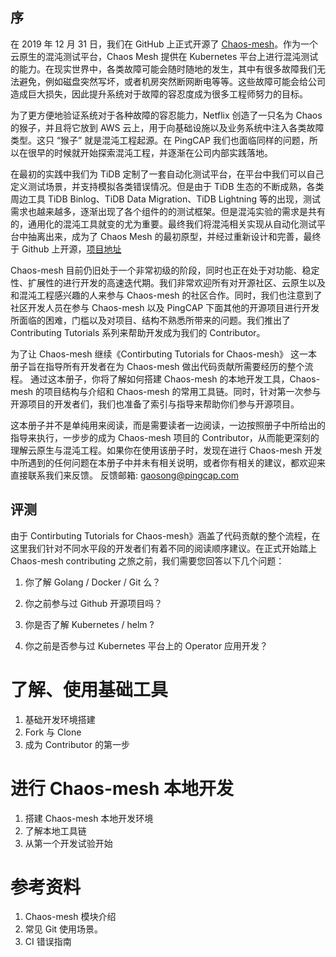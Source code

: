 ## 序


在 2019 年 12 月 31 日，我们在 GitHub 上正式开源了 [Chaos-mesh](https://github.com/pingcap/chaos-mesh)。作为一个云原生的混沌测试平台，Chaos Mesh 提供在 Kubernetes 平台上进行混沌测试的能力。在现实世界中，各类故障可能会随时随地的发生，其中有很多故障我们无法避免，例如磁盘突然写坏，或者机房突然断网断电等等。这些故障可能会给公司造成巨大损失，因此提升系统对于故障的容忍度成为很多工程师努力的目标。

为了更方便地验证系统对于各种故障的容忍能力，Netflix 创造了一只名为 Chaos 的猴子，并且将它放到 AWS 云上，用于向基础设施以及业务系统中注入各类故障类型。这只 “猴子” 就是混沌工程起源。在 PingCAP 我们也面临同样的问题，所以在很早的时候就开始探索混沌工程，并逐渐在公司内部实践落地。

在最初的实践中我们为 TiDB 定制了一套自动化测试平台，在平台中我们可以自己定义测试场景，并支持模拟各类错误情况。但是由于 TiDB 生态的不断成熟，各类周边工具 TiDB Binlog、TiDB Data Migration、TiDB Lightning 等的出现，测试需求也越来越多，逐渐出现了各个组件的的测试框架。但是混沌实验的需求是共有的，通用化的混沌工具就变的尤为重要。最终我们将混沌相关实现从自动化测试平台中抽离出来，成为了 Chaos Mesh 的最初原型，并经过重新设计和完善，最终于 Github 上开源，[项目地址](https://github.com/pingcap/chaos-mesh)

Chaos-mesh 目前仍旧处于一个非常初级的阶段，同时也正在处于对功能、稳定性、扩展性的进行开发的高速迭代期。我们非常欢迎所有对开源社区、云原生以及和混沌工程感兴趣的人来参与 Chaos-mesh 的社区合作。同时，我们也注意到了社区开发人员在参与 Chaos-mesh 以及 PingCAP 下面其他的开源项目进行开发所面临的困难，门槛以及对项目、结构不熟悉所带来的问题。我们推出了 Contributing Tutorials 系列来帮助开发成为我们的 Contributor。

为了让 Chaos-mesh 继续《Contirbuting Tutorials for Chaos-mesh》 这一本册子旨在指导所有开发者在为 Chaos-mesh 做出代码贡献所需要经历的整个流程。 通过这本册子，你将了解如何搭建 Chaos-mesh 的本地开发工具，Chaos-mesh 的项目结构与介绍和 Chaos-mesh 的常用工具链。同时，针对第一次参与开源项目的开发者们，我们也准备了索引与指导来帮助你们参与开源项目。

这本册子并不是单纯用来阅读，而是需要读者一边阅读，一边按照册子中所给出的指导来执行，一步步的成为 Chaos-mesh 项目的 Contributor，从而能更深刻的理解云原生与混沌工程。如果你在使用该册子时，发现在进行 Chaos-mesh 开发中所遇到的任何问题在本册子中并未有相关说明，或者你有相关的建议，都欢迎来直接联系我们来反馈。 反馈邮箱: gaosong@pingcap.com


## 评测

由于 Contirbuting Tutorials for Chaos-mesh》涵盖了代码贡献的整个流程，在这里我们针对不同水平段的开发者们有着不同的阅读顺序建议。在正式开始踏上 Chaos-mesh contributing 之旅之前，我们需要您回答以下几个问题：


1. 你了解 Golang / Docker / Git 么？

2. 你之前参与过 Github 开源项目吗？

3. 你是否了解 Kubernetes / helm ?

4. 你之前是否参与过 Kubernetes 平台上的 Operator 应用开发？



# 了解、使用基础工具

1. 基础开发环境搭建
2. Fork 与 Clone
3. 成为 Contributor 的第一步

# 进行 Chaos-mesh 本地开发

1. 搭建 Chaos-mesh 本地开发环境
2. 了解本地工具链
3. 从第一个开发试验开始

# 参考资料
1. Chaos-mesh 模块介绍
2. 常见 Git 使用场景。
3. CI 错误指南